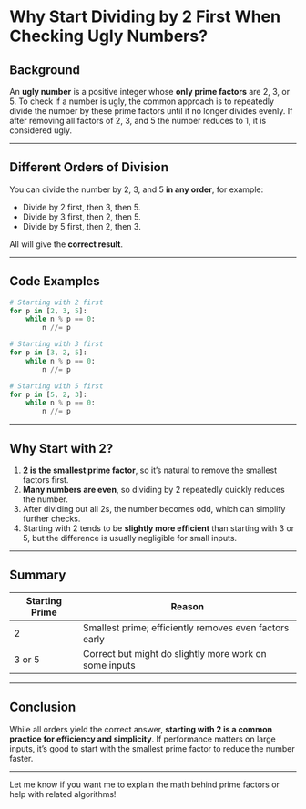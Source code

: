 
# Why Start Dividing by 2 First When Checking Ugly Numbers?

## Background

An **ugly number** is a positive integer whose **only prime factors** are 2, 3, or 5. To check if a number is ugly, the common approach is to repeatedly divide the number by these prime factors until it no longer divides evenly. If after removing all factors of 2, 3, and 5 the number reduces to 1, it is considered ugly.

---

## Different Orders of Division

You can divide the number by 2, 3, and 5 **in any order**, for example:

- Divide by 2 first, then 3, then 5.
- Divide by 3 first, then 2, then 5.
- Divide by 5 first, then 2, then 3.

All will give the **correct result**.

---

## Code Examples

```python
# Starting with 2 first
for p in [2, 3, 5]:
    while n % p == 0:
        n //= p

# Starting with 3 first
for p in [3, 2, 5]:
    while n % p == 0:
        n //= p

# Starting with 5 first
for p in [5, 2, 3]:
    while n % p == 0:
        n //= p
```

---

## Why Start with 2?

1. **2 is the smallest prime factor**, so it’s natural to remove the smallest factors first.
2. **Many numbers are even**, so dividing by 2 repeatedly quickly reduces the number.
3. After dividing out all 2s, the number becomes odd, which can simplify further checks.
4. Starting with 2 tends to be **slightly more efficient** than starting with 3 or 5, but the difference is usually negligible for small inputs.

---

## Summary

| Starting Prime | Reason                                                   |
|----------------|----------------------------------------------------------|
| 2              | Smallest prime; efficiently removes even factors early   |
| 3 or 5         | Correct but might do slightly more work on some inputs   |

---

## Conclusion

While all orders yield the correct answer, **starting with 2 is a common practice for efficiency and simplicity**. If performance matters on large inputs, it’s good to start with the smallest prime factor to reduce the number faster.

---

Let me know if you want me to explain the math behind prime factors or help with related algorithms!
